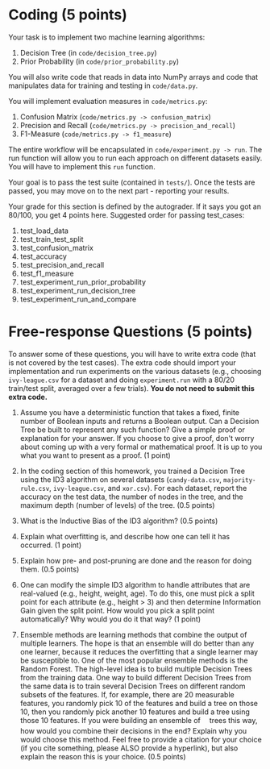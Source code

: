 # Coding (5 points)
Your task is to implement two machine learning algorithms:

1. Decision Tree (in `code/decision_tree.py`)
2. Prior Probability (in `code/prior_probability.py`)

You will also write code that reads in data into NumPy arrays and code that manipulates
data for training and testing in `code/data.py`.

You will implement evaluation measures in `code/metrics.py`:

1. Confusion Matrix (`code/metrics.py -> confusion_matrix`)
2. Precision and Recall (`code/metrics.py -> precision_and_recall`)
3. F1-Measure (`code/metrics.py -> f1_measure`)

The entire workflow will be encapsulated in `code/experiment.py -> run`. The run function 
will allow you to run each approach on different datasets easily. You will have to 
implement this `run` function.

Your goal is to pass the test suite (contained in `tests/`). Once the tests are passed, you 
may move on to the next part - reporting your results.

Your grade for this section is defined by the autograder. If it says you got an 80/100,
you get 4 points here. Suggested order for passing test_cases:

1. test_load_data
2. test_train_test_split
3. test_confusion_matrix
4. test_accuracy
5. test_precision_and_recall
6. test_f1_measure
7. test_experiment_run_prior_probability
8. test_experiment_run_decision_tree
9. test_experiment_run_and_compare

# Free-response Questions (5 points)

To answer some of these questions, you will have to write extra code (that is not covered by the test cases). The extra code should import your implementation and run experiments on the various datasets (e.g., choosing `ivy-league.csv` for a dataset and doing `experiment.run` with a 80/20 train/test split, averaged over a few trials). **You do not need to submit this extra code.**

1. Assume you have a deterministic function that takes a fixed, finite number of Boolean inputs and returns a Boolean output. Can a Decision Tree be built to represent any such function? Give a simple proof or explanation for your answer. If you choose to give a proof, don't worry about coming up with a very formal or mathematical proof. It is up to you what you want to present as a proof. (1 point)

1. In the coding section of this homework, you trained a Decision Tree using the ID3 algorithm on several datasets (`candy-data.csv`, `majority-rule.csv`, `ivy-league.csv`, and `xor.csv`). For each dataset, report the accuracy on the test data, the number of nodes in the tree, and the maximum depth (number of levels) of the tree. (0.5 points)

1. What is the Inductive Bias of the ID3 algorithm? (0.5 points)

1. Explain what overfitting is, and describe how one can tell it has occurred. (1 point)

1. Explain how pre- and post-pruning are done and the reason for doing them. (0.5 points)

1. One can modify the simple ID3 algorithm to handle attributes that are real-valued (e.g., height, weight, age). To do this, one must pick a split point for each attribute (e.g., height > 3) and then determine Information Gain given the split point. How would you pick a split point automatically? Why would you do it that way? (1 point)

1. Ensemble methods are learning methods that combine the output of multiple learners. The hope is that an ensemble will do better than any one learner, because it reduces the overfitting that a single learner may be susceptible to. One of the most popular ensemble methods is the Random Forest. The high-level idea is to build multiple Decision Trees from the training data. One way to build different Decision Trees from the same data is to train several Decision Trees on different random subsets of the features. If, for example, there are 20 measurable features, you randomly pick 10 of the features and build a tree on those 10, then you randomly pick another 10 features and build a tree using those 10 features. If you were building an ensemble of <img src="/tex/55a049b8f161ae7cfeb0197d75aff967.svg?invert_in_darkmode&sanitize=true" align=middle width=9.86687624999999pt height=14.15524440000002pt/> trees this way, how would you combine their decisions in the end? Explain why you would choose this method. Feel free to provide a citation for your choice (if you cite something, please ALSO provide a hyperlink), but also explain the reason this is your choice. (0.5 points)
